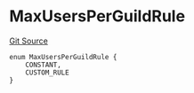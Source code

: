 # MaxUsersPerGuildRule
[Git Source](https://github.com/TreasureProject/spellcaster-facets/blob/35a5f7a33e5c726475104b88b7e2a468bb5aa2b7/src/interfaces/IGuildManager.sol)


```solidity
enum MaxUsersPerGuildRule {
    CONSTANT,
    CUSTOM_RULE
}
```

